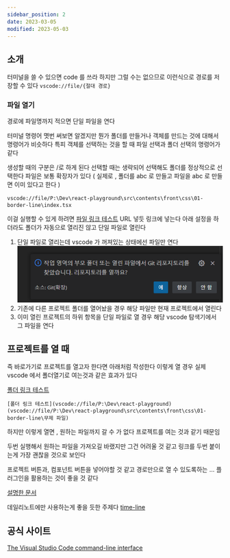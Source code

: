 ```yaml
---
sidebar_position: 2
date: 2023-03-05
modified: 2023-05-03
---
```


## 소개

터미널을 쓸 수 있으면 code 를 쓰라 하지만 그럴 수는 없으므로
이런식으로 경로를 저장할 수 있다
`vscode://file/{절대 경로}`

### 파일 열기

경로에 파일명까지 적으면 단일 파일을 연다

터미널 명령어 몃번 써보면 알겠지만 뭔가 폴더를 만들거나 객체를 만드는 것에 대해서 명령어가 비슷하다
특피 객체를 선택하는 것을 할 때 파일 선택과 폴더 선택의 명령어가 같다

생성할 때의 구분은 /로 하게 된다
선택할 때는 생략되어 선택해도 폴더를 정상적으로 선택한다
파일은 보통 확장자가 있다
( 실제로 , 폴더를 abc 로 만들고 파일을 abc 로 만들면 이미 있다고 한다 )

```
vscode://file/P:\Dev\react-playground\src\contents\front\css\01-border-line\index.tsx
```

이걸 실행할 수 있게 하려면 [파일 링크 테스트](vscode://file/P:\Dev\react-playground\src\contents\front\css\01-border-line\index.tsx)
URL 넣듯 링크에 넣는다
아래 설정을 하더라도 폴더가 자동으로 열리진 않고 단일 파일로 열린다

1. 단일 파일로 열리는데 vscode 가 꺼져있는 상태에선 파일만 연다
   ![](file/02-vscode와%20URL%20연동하기.png)
2. 기존에 다른 프로젝트 폴더를 열어놨을 경우 해당 파일만 현재 프로젝트에서 열린다
3. 이미 열린 프로젝트의 하위 항목을 단일 파일로 열 경우 해당 vscode 탐색기에서 그 파일을 연다

## 프로젝트를 열 때

즉 바로가기로 프로젝트를 열고자 한다면 아래처럼 작성한다
이렇게 열 경우 실제 vscode 에서 폴더열기로 여는것과 같은 효과가 있다

[폴더 링크 테스트](vscode://file/P:\Dev\react-playground)

```
[폴더 링크 테스트](vscode://file/P:\Dev\react-playground)(vscode://file/P:\Dev\react-playground\src\contents\front\css\01-border-line\무제 파일)
```

하지만 이렇게 열면 , 원하는 파일까지 갈 수 가 없다 프로젝트를 여는 것과 같기 때문임

두번 실행해서 원하는 파일을 가져오길 바랬지만 그건 어려울 것 같고
링크를 두번 붙이는게 가장 괜찮을 것으로 보인다

프로젝트 버튼과, 컴포넌트 버튼을 넣어야할 것 같고
경로만으로 열 수 있도록하는 ... 플러그인을 활용하는 것이 좋을 것 같다

[설명한 문서](obsidian://open?vault=source&file=0-%EC%A7%80%EC%8B%9D%EA%B4%80%EB%A6%AC%2FObsidian-%EC%98%B5%EC%8B%9C%EB%94%94%EC%96%B8%2F102%20%ED%94%8C%EB%9F%AC%EA%B7%B8%EC%9D%B8%20%EC%A0%95%EB%B3%B4%2FAccount%20Link)

데일리노트에만 사용하는게 좋을 듯한 주제다 [time-line](../../../blog/_dev-softer/time-line/time-line)

## 공식 사이트

[The Visual Studio Code command-line interface](https://code.visualstudio.com/docs/editor/command-line#_opening-vs-code-with-urls)
